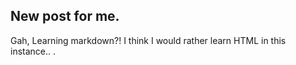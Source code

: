 ## New post for me. 

Gah, Learning markdown?! I think I would rather learn HTML in this instance.. .

